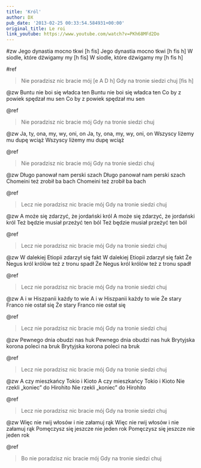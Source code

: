 ```yaml
---
title: 'Król'
author: DX
pub_date: '2013-02-25 00:33:54.584931+00:00'
original_title: Le roi
link_youtube: https://www.youtube.com/watch?v=PKh68MFd2Do
---
```


#zw
Jego dynastia mocno tkwi [h fis]
Jego dynastia mocno tkwi [h fis h]
W siodle, które dźwigamy my [h fis]
W siodle, które dźwigamy my [h fis h]

#ref
>Nie poradzisz nic bracie mój [e A D h]
>Gdy na tronie siedzi chuj [fis h]

@zw
Buntu nie boi się władca ten
Buntu nie boi się władca ten
Co by z powiek spędzał mu sen
Co by z powiek spędzał mu sen

@ref
>Nie poradzisz nic bracie mój
>Gdy na tronie siedzi chuj

@zw
Ja, ty, ona, my, wy, oni, on
Ja, ty, ona, my, wy, oni, on
Wszyscy liżemy mu dupę wciąż
Wszyscy liżemy mu dupę wciąż

@ref
>Nie poradzisz nic bracie mój
>Gdy na tronie siedzi chuj

@zw
Długo panował nam perski szach
Długo panował nam perski szach
Chomeini też zrobił ba bach
Chomeini też zrobił ba bach

@ref
>Lecz nie poradzisz nic bracie mój
>Gdy na tronie siedzi chuj

@zw
A może się zdarzyć, że jordański król
A może się zdarzyć, że jordański król
Też będzie musiał przeżyć ten ból
Też będzie musiał przeżyć ten ból

@ref
>Lecz nie poradzisz nic bracie mój
>Gdy na tronie siedzi chuj

@zw
W dalekiej Etiopii zdarzył się fakt
W dalekiej Etiopii zdarzył się fakt
Że Negus król królów też z tronu spadł
Że Negus król królów też z tronu spadł

@ref
>Lecz nie poradzisz nic bracie mój
>Gdy na tronie siedzi chuj

@zw
A i w Hiszpanii każdy to wie
A i w Hiszpanii każdy to wie
Że stary Franco nie ostał się
Że stary Franco nie ostał się

@ref
>Lecz nie poradzisz nic bracie mój
>Gdy na tronie siedzi chuj

@zw
Pewnego dnia obudzi nas huk
Pewnego dnia obudzi nas huk
Brytyjska korona poleci na bruk
Brytyjska korona poleci na bruk

@ref
>Lecz nie poradzisz nic bracie mój
>Gdy na tronie siedzi chuj

@zw
A czy mieszkańcy Tokio i Kioto
A czy mieszkańcy Tokio i Kioto
Nie rzekli „koniec” do Hirohito
Nie rzekli „koniec” do Hirohito

@ref
>Lecz nie poradzisz nic bracie mój
>Gdy na tronie siedzi chuj

@zw
Więc nie rwij włosów i nie załamuj rąk
Więc nie rwij włosów i nie załamuj rąk
Pomęczysz się jeszcze nie jeden rok
Pomęczysz się jeszcze nie jeden rok

@ref
>Bo nie poradzisz nic bracie mój
>Gdy na tronie siedzi chuj